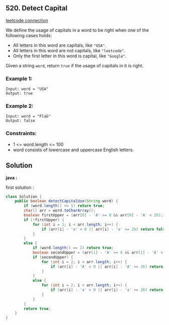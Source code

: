 ## 520. Detect Capital

[leetcode connection](https://leetcode.com/problems/detect-capital/)

We define the usage of capitals in a word to be right when one of the following cases holds:

* All letters in this word are capitals, like `"USA"`.
* All letters in this word are not capitals, like `"leetcode"`.
* Only the first letter in this word is capital, like `"Google"`.

Given a string `word`, return `true` if the usage of capitals in it is right.

### Example 1:
```
Input: word = "USA"
Output: true
```

### Example 2:
```
Input: word = "FlaG"
Output: false
```

### Constraints:

* 1 <= word.length <= 100
* word consists of lowercase and uppercase English letters.

## Solution

**java :**

first solution :
```java
class Solution {
    public boolean detectCapitalUse(String word) {
        if (word.length() <= 1) return true;
        char[] arr = word.toCharArray();
        boolean firstUpper = (arr[0] - 'A' >= 0 && arr[0] - 'A' < 26);
        if (!firstUpper) {
            for (int i = 1; i < arr.length; i++) {
                if (arr[i] - 'a' < 0 || arr[i] - 'a' >= 26) return false;
            }
        }
        else {
            if (word.length() == 2) return true;
            boolean secondUpper = (arr[1] - 'A' >= 0 && arr[1] - 'A' < 26);
            if (secondUpper) {
                for (int i = 2; i < arr.length; i++) {
                    if (arr[i] - 'A' < 0 || arr[i] - 'A' >= 26) return false;
                }
            }
            else {
                for (int i = 2; i < arr.length; i++) {
                    if (arr[i] - 'a' < 0 || arr[i] - 'a' >= 26) return false;
                }
            }
        }
        return true;
    }
}
```